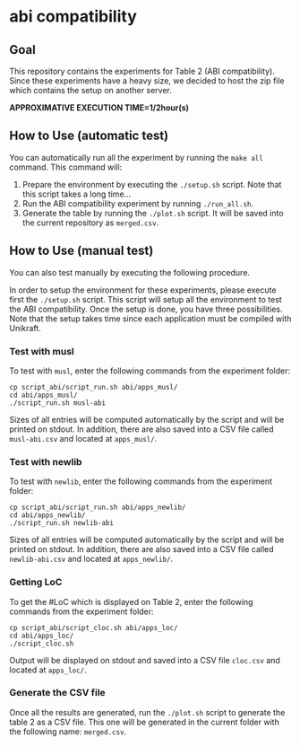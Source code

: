 # abi compatibility

## Goal

This repository contains the experiments for Table 2 (ABI
compatibility). Since these experiments have a heavy size, we decided
to host the zip file which contains the setup on another server.

**APPROXIMATIVE EXECUTION TIME=1/2hour(s)**

## How to Use (automatic test)

You can automatically run all the experiment by running the `make all`
command. This command will:

1. Prepare the environment by executing the `./setup.sh` script. Note
that this script takes a long time...
2. Run the ABI compatibility experiment by running `./run_all.sh`. 
3. Generate the table by running the `./plot.sh` script. It will be
saved into the current repository as `merged.csv`.

## How to Use (manual test)

You can also test manually by executing the following procedure.

In order to setup the environment for these experiments, please
execute first the `./setup.sh` script. This script will setup all the
environment to test the ABI compatibility. Once the setup is done, you
have three possibilities. Note that the setup takes time since each
application must be compiled with Unikraft.

### Test with musl

To test with `musl`, enter the following commands from the experiment
folder:
```
cp script_abi/script_run.sh abi/apps_musl/
cd abi/apps_musl/
./script_run.sh musl-abi
```
Sizes of all entries will be computed automatically by the script and
will be printed on stdout. In addition, there are also saved into a
CSV file called `musl-abi.csv` and located at `apps_musl/`.

### Test with newlib

To test with `newlib`, enter the following commands from the experiment
folder:
```
cp script_abi/script_run.sh abi/apps_newlib/
cd abi/apps_newlib/
./script_run.sh newlib-abi
```
Sizes of all entries will be computed automatically by the script and
will be printed on stdout. In addition, there are also saved into a
CSV file called `newlib-abi.csv` and located at `apps_newlib/`.

### Getting LoC

To get the #LoC which is displayed on Table 2, enter the following
commands from the experiment folder:
```
cp script_abi/script_cloc.sh abi/apps_loc/
cd abi/apps_loc/
./script_cloc.sh
```
Output will be displayed on stdout and saved into a CSV file
`cloc.csv` and located at `apps_loc/`.

### Generate the CSV file

Once all the results are generated, run the `./plot.sh` script to
generate the table 2 as a CSV file. This one will be generated in the
current folder with the following name: `merged.csv`.